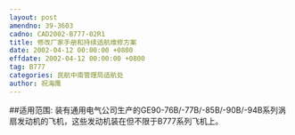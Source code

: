```yaml
---
layout: post
amendno: 39-3603
cadno: CAD2002-B777-02R1
title: 修改厂家手册和持续适航维修方案
date: 2002-04-12 00:00:00 +0800
effdate: 2002-04-12 00:00:00 +0800
tag: B777
categories: 民航中南管理局适航处
author: 祝海鹰
---
```


##适用范围:
装有通用电气公司生产的GE90-76B/-77B/-85B/-90B/-94B系列涡扇发动机的飞机，这些发动机装在但不限于B777系列飞机上。

